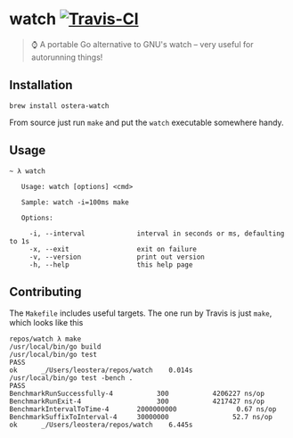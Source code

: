 # watch [![Travis-CI](https://api.travis-ci.org/ostera/watch.svg)](https://travis-ci.org/ostera/watch)
> ⌚ A portable Go alternative to GNU's watch – very useful for autorunning things!

## Installation

```
brew install ostera-watch
```

From source just run `make` and put the `watch` executable somewhere handy.

## Usage

```
~ λ watch

   Usage: watch [options] <cmd>

   Sample: watch -i=100ms make

   Options:

     -i, --interval             interval in seconds or ms, defaulting to 1s
     -x, --exit                 exit on failure
     -v, --version              print out version
     -h, --help                 this help page

```

## Contributing

The `Makefile` includes useful targets. The one run by Travis is just `make`, which looks like this

```
repos/watch λ make
/usr/local/bin/go build
/usr/local/bin/go test
PASS
ok      _/Users/leostera/repos/watch    0.014s
/usr/local/bin/go test -bench .
PASS
BenchmarkRunSuccessfully-4           300           4206227 ns/op
BenchmarkRunExit-4                   300           4217427 ns/op
BenchmarkIntervalToTime-4       2000000000               0.67 ns/op
BenchmarkSuffixToInterval-4     30000000                52.7 ns/op
ok      _/Users/leostera/repos/watch    6.445s
```
